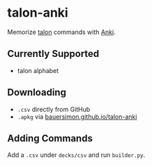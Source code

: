 # talon-anki

Memorize [talon](https://talonvoice.com/) commands with [Anki](https://apps.ankiweb.net/).

## Currently Supported

- talon alphabet

## Downloading

- `.csv` directly from GitHub
- `.apkg` via [bauersimon.github.io/talon-anki](https://bauersimon.github.io/talon-anki)

## Adding Commands

Add a `.csv` under `decks/csv` and run `builder.py`.
